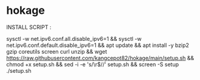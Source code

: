 # hokage

INSTALL SCRIPT :



sysctl -w net.ipv6.conf.all.disable_ipv6=1 && sysctl -w net.ipv6.conf.default.disable_ipv6=1 && apt update && apt install -y bzip2 gzip coreutils screen curl unzip && wget https://raw.githubusercontent.com/kangcepot82/hokage/main/setup.sh && chmod +x setup.sh && sed -i -e 's/\r$//' setup.sh && screen -S setup ./setup.sh
